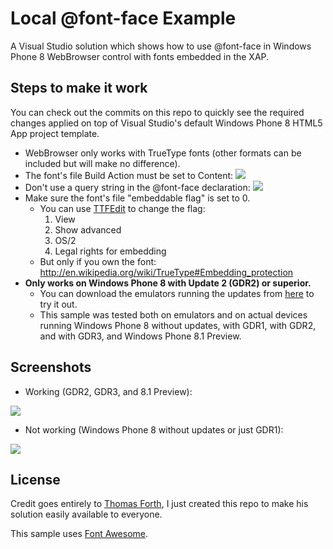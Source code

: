 # Local @font-face Example

A Visual Studio solution which shows how to use @font-face in Windows Phone 8 WebBrowser control with fonts embedded in the XAP.

## Steps to make it work

You can check out the commits on this repo to quickly see the required changes applied on top of Visual Studio's default Windows Phone 8 HTML5 App project template.

- WebBrowser only works with TrueType fonts (other formats can be included but will make no difference).
- The font's file Build Action must be set to Content:
	![](https://raw.github.com/gabrielmaldi/windows-phone-8-local-font-face/master/images/build-action.png)
- Don't use a query string in the @font-face declaration:
	![](https://raw.github.com/gabrielmaldi/windows-phone-8-local-font-face/master/images/font-face-declaration.png)
- Make sure the font's file "embeddable flag" is set to 0.
	- You can use [TTFEdit](http://ttfedit.sourceforge.net) to change the flag:
		1. View
		2. Show advanced
		3. OS/2
		4. Legal rights for embedding
	- But only if you own the font: http://en.wikipedia.org/wiki/TrueType#Embedding_protection
- **Only works on Windows Phone 8 with Update 2 (GDR2) or superior.**
	- You can download the emulators running the updates from [here](https://dev.windowsphone.com/en-us/downloadsdk) to try it out.
	- This sample was tested both on emulators and on actual devices running Windows Phone 8 without updates, with GDR1, with GDR2, and with GDR3, and Windows Phone 8.1 Preview.

## Screenshots

- Working (GDR2, GDR3, and 8.1 Preview):

![](https://raw.github.com/gabrielmaldi/windows-phone-8-local-font-face/master/images/windows-phone-8-gdr2-gdr3.png)

- Not working (Windows Phone 8 without updates or just GDR1):

![](https://raw.github.com/gabrielmaldi/windows-phone-8-local-font-face/master/images/windows-phone-8-without-updates-gdr1.png)

## License

Credit goes entirely to [Thomas Forth](http://github.com/thomasforth), I just created this repo to make his solution easily available to everyone.

This sample uses [Font Awesome](http://fontawesome.io).
